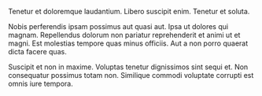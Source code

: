 Tenetur et doloremque laudantium. Libero suscipit enim. Tenetur et soluta.
 Nobis perferendis ipsam possimus aut quasi aut. Ipsa ut dolores qui magnam. Repellendus dolorum non pariatur reprehenderit et animi ut et magni. Est molestias tempore quas minus officiis. Aut a non porro quaerat dicta facere quas.
 Suscipit et non in maxime. Voluptas tenetur dignissimos sint sequi et. Non consequatur possimus totam non. Similique commodi voluptate corrupti est omnis iure tempora.